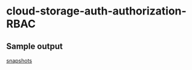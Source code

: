 # cloud-storage-auth-authorization-RBAC


## Sample output
[snapshots](https://drive.google.com/file/d/1csGm4Zln_UnHUoy4FUSGbxwD5kfLoPWu/view?usp=sharing)
